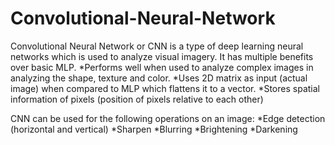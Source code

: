 # Convolutional-Neural-Network
Convolutional Neural Network or CNN is a type of deep learning neural networks which is used to analyze visual imagery. It has multiple benefits over basic MLP.
*Performs well when used to analyze complex images in analyzing the shape, texture and color.
*Uses 2D matrix as input (actual image) when compared to MLP which flattens it to a vector.
*Stores spatial information of pixels (position of pixels relative to each other)

CNN can be used for the following operations on an image:
*Edge detection (horizontal and vertical)
*Sharpen 
*Blurring 
*Brightening
*Darkening



